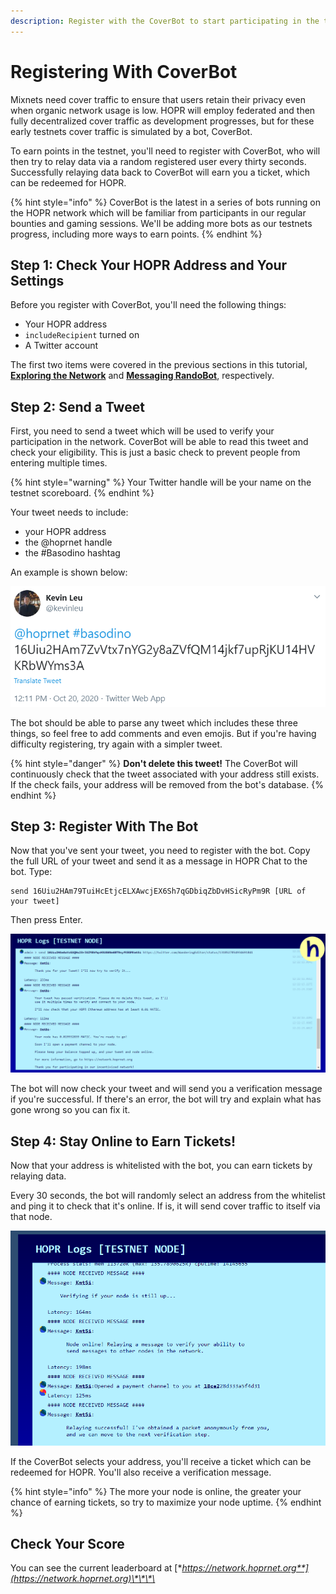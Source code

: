 ```yaml
---
description: Register with the CoverBot to start participating in the testnet.
---
```


# Registering With CoverBot

Mixnets need cover traffic to ensure that users retain their privacy even when organic network usage is low. HOPR will employ federated and then fully decentralized cover traffic as development progresses, but for these early testnets cover traffic is simulated by a bot, CoverBot.

To earn points in the testnet, you'll need to register with CoverBot, who will then try to relay data via a random registered user every thirty seconds. Successfully relaying data back to CoverBot will earn you a ticket, which can be redeemed for HOPR.

{% hint style="info" %}
CoverBot is the latest in a series of bots running on the HOPR network which will be familiar from participants in our regular bounties and gaming sessions. We'll be adding more bots as our testnets progress, including more ways to earn points.
{% endhint %}

## Step 1: Check Your HOPR Address and Your Settings

Before you register with CoverBot, you'll need the following things:

- Your HOPR address
- `includeRecipient` turned on
- A Twitter account

The first two items were covered in the previous sections in this tutorial, [**Exploring the Network**](../hopr-chat-tutorial/exploring-the-network.md#finding-your-address) and [**Messaging RandoBot**](../hopr-chat-tutorial/randobot.md#step-2-turn-on-includerecipient), respectively.

## Step 2: Send a Tweet

First, you need to send a tweet which will be used to verify your participation in the network. CoverBot will be able to read this tweet and check your eligibility. This is just a basic check to prevent people from entering multiple times.

{% hint style="warning" %}
Your Twitter handle will be your name on the testnet scoreboard.
{% endhint %}

Your tweet needs to include:

- your HOPR address
- the @hoprnet handle
- the \#Basodino hashtag

An example is shown below:

![](../.gitbook/assets/example-tweet%20%281%29%20%281%29%20%281%29%20%281%29%20%281%29%20%282%29.png)

The bot should be able to parse any tweet which includes these three things, so feel free to add comments and even emojis. But if you're having difficulty registering, try again with a simpler tweet.

{% hint style="danger" %}
**Don't delete this tweet!** The CoverBot will continuously check that the tweet associated with your address still exists. If the check fails, your address will be removed from the bot's database.
{% endhint %}

## Step 3: Register With The Bot

Now that you've sent your tweet, you need to register with the bot. Copy the full URL of your tweet and send it as a message in HOPR Chat to the bot. Type:

```text
send 16Uiu2HAm79TuiHcEtjcELXAwcjEX6Sh7qGDbiqZbDvHSicRyPm9R [URL of your tweet]
```

Then press Enter.

![](../.gitbook/assets/coverbot-avado-success%20%281%29%20%281%29%20%281%29%20%281%29%20%281%29%20%281%29.png)

The bot will now check your tweet and will send you a verification message if you're successful. If there's an error, the bot will try and explain what has gone wrong so you can fix it.

## Step 4: Stay Online to Earn Tickets!

Now that your address is whitelisted with the bot, you can earn tickets by relaying data.

Every 30 seconds, the bot will randomly select an address from the whitelist and ping it to check that it's online. If is, it will send cover traffic to itself via that node.

![](../.gitbook/assets/coverbot-avado-relaying%20%281%29%20%281%29%20%281%29%20%281%29%20%281%29%20%281%29.png)

If the CoverBot selects your address, you'll receive a ticket which can be redeemed for HOPR. You'll also receive a verification message.

{% hint style="info" %}
The more your node is online, the greater your chance of earning tickets, so try to maximize your node uptime.
{% endhint %}

## Check Your Score

You can see the current leaderboard at [**https://network.hoprnet.org**](https://network.hoprnet.org)\*\*\*\*
